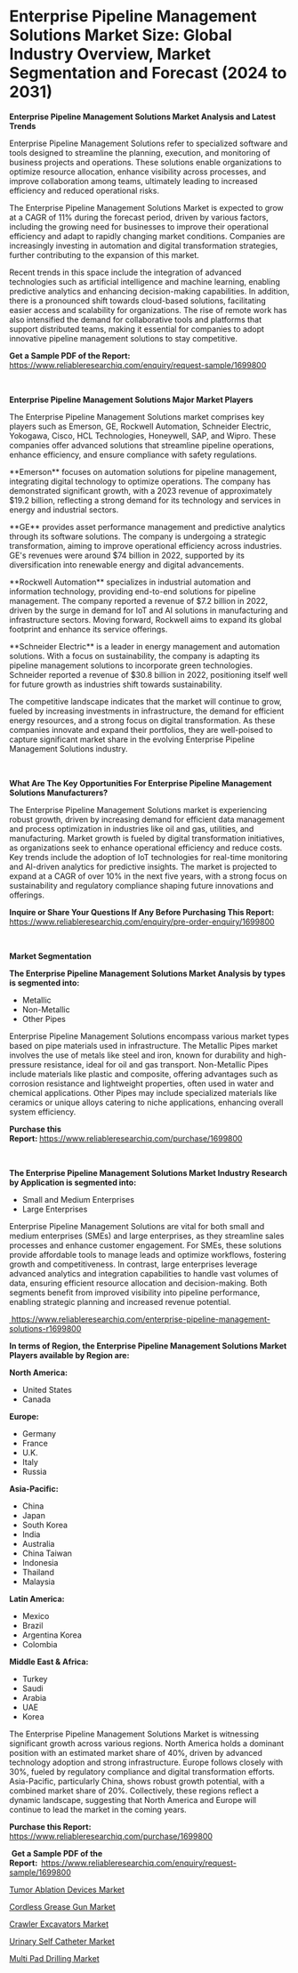 <p><h1>Enterprise Pipeline Management Solutions Market Size: Global Industry Overview, Market Segmentation and Forecast (2024 to 2031)</h1></p><p><strong>Enterprise Pipeline Management Solutions Market Analysis and Latest Trends</strong></p>
<p><p>Enterprise Pipeline Management Solutions refer to specialized software and tools designed to streamline the planning, execution, and monitoring of business projects and operations. These solutions enable organizations to optimize resource allocation, enhance visibility across processes, and improve collaboration among teams, ultimately leading to increased efficiency and reduced operational risks.</p><p>The Enterprise Pipeline Management Solutions Market is expected to grow at a CAGR of 11% during the forecast period, driven by various factors, including the growing need for businesses to improve their operational efficiency and adapt to rapidly changing market conditions. Companies are increasingly investing in automation and digital transformation strategies, further contributing to the expansion of this market.</p><p>Recent trends in this space include the integration of advanced technologies such as artificial intelligence and machine learning, enabling predictive analytics and enhancing decision-making capabilities. In addition, there is a pronounced shift towards cloud-based solutions, facilitating easier access and scalability for organizations. The rise of remote work has also intensified the demand for collaborative tools and platforms that support distributed teams, making it essential for companies to adopt innovative pipeline management solutions to stay competitive.</p></p>
<p><strong>Get a Sample PDF of the Report:&nbsp;</strong> <a href="https://www.reliableresearchiq.com/enquiry/request-sample/1699800?utm_campaign=1608&utm_medium=2&utm_source=Github&utm_content=ia&utm_term=20102024&utm_id=enterprise-pipeline-management-solutions">https://www.reliableresearchiq.com/enquiry/request-sample/1699800</a></p>
<p>&nbsp;</p>
<p><strong>Enterprise Pipeline Management Solutions Major Market Players</strong></p>
<p><p>The Enterprise Pipeline Management Solutions market comprises key players such as Emerson, GE, Rockwell Automation, Schneider Electric, Yokogawa, Cisco, HCL Technologies, Honeywell, SAP, and Wipro. These companies offer advanced solutions that streamline pipeline operations, enhance efficiency, and ensure compliance with safety regulations.</p><p>**Emerson** focuses on automation solutions for pipeline management, integrating digital technology to optimize operations. The company has demonstrated significant growth, with a 2023 revenue of approximately $19.2 billion, reflecting a strong demand for its technology and services in energy and industrial sectors.</p><p>**GE** provides asset performance management and predictive analytics through its software solutions. The company is undergoing a strategic transformation, aiming to improve operational efficiency across industries. GE's revenues were around $74 billion in 2022, supported by its diversification into renewable energy and digital advancements.</p><p>**Rockwell Automation** specializes in industrial automation and information technology, providing end-to-end solutions for pipeline management. The company reported a revenue of $7.2 billion in 2022, driven by the surge in demand for IoT and AI solutions in manufacturing and infrastructure sectors. Moving forward, Rockwell aims to expand its global footprint and enhance its service offerings.</p><p>**Schneider Electric** is a leader in energy management and automation solutions. With a focus on sustainability, the company is adapting its pipeline management solutions to incorporate green technologies. Schneider reported a revenue of $30.8 billion in 2022, positioning itself well for future growth as industries shift towards sustainability.</p><p>The competitive landscape indicates that the market will continue to grow, fueled by increasing investments in infrastructure, the demand for efficient energy resources, and a strong focus on digital transformation. As these companies innovate and expand their portfolios, they are well-poised to capture significant market share in the evolving Enterprise Pipeline Management Solutions industry.</p></p>
<p>&nbsp;</p>
<p><strong>What Are The Key Opportunities For Enterprise Pipeline Management Solutions Manufacturers?</strong></p>
<p><p>The Enterprise Pipeline Management Solutions market is experiencing robust growth, driven by increasing demand for efficient data management and process optimization in industries like oil and gas, utilities, and manufacturing. Market growth is fueled by digital transformation initiatives, as organizations seek to enhance operational efficiency and reduce costs. Key trends include the adoption of IoT technologies for real-time monitoring and AI-driven analytics for predictive insights. The market is projected to expand at a CAGR of over 10% in the next five years, with a strong focus on sustainability and regulatory compliance shaping future innovations and offerings.</p></p>
<p><strong>Inquire or Share Your Questions If Any Before Purchasing This Report:</strong> <a href="https://www.reliableresearchiq.com/enquiry/pre-order-enquiry/1699800?utm_campaign=1608&utm_medium=2&utm_source=Github&utm_content=ia&utm_term=20102024&utm_id=enterprise-pipeline-management-solutions">https://www.reliableresearchiq.com/enquiry/pre-order-enquiry/1699800</a></p>
<p>&nbsp;</p>
<p><strong>Market Segmentation</strong></p>
<p><strong>The Enterprise Pipeline Management Solutions Market Analysis by types is segmented into:</strong></p>
<p><ul><li>Metallic</li><li>Non-Metallic</li><li>Other Pipes</li></ul></p>
<p><p>Enterprise Pipeline Management Solutions encompass various market types based on pipe materials used in infrastructure. The Metallic Pipes market involves the use of metals like steel and iron, known for durability and high-pressure resistance, ideal for oil and gas transport. Non-Metallic Pipes include materials like plastic and composite, offering advantages such as corrosion resistance and lightweight properties, often used in water and chemical applications. Other Pipes may include specialized materials like ceramics or unique alloys catering to niche applications, enhancing overall system efficiency.</p></p>
<p><strong>Purchase this Report:&nbsp;</strong><a href="https://www.reliableresearchiq.com/purchase/1699800?utm_campaign=1608&utm_medium=2&utm_source=Github&utm_content=ia&utm_term=20102024&utm_id=enterprise-pipeline-management-solutions">https://www.reliableresearchiq.com/purchase/1699800</a></p>
<p>&nbsp;</p>
<p><strong>The Enterprise Pipeline Management Solutions Market Industry Research by Application is segmented into:</strong></p>
<p><ul><li>Small and Medium Enterprises</li><li>Large Enterprises</li></ul></p>
<p><p>Enterprise Pipeline Management Solutions are vital for both small and medium enterprises (SMEs) and large enterprises, as they streamline sales processes and enhance customer engagement. For SMEs, these solutions provide affordable tools to manage leads and optimize workflows, fostering growth and competitiveness. In contrast, large enterprises leverage advanced analytics and integration capabilities to handle vast volumes of data, ensuring efficient resource allocation and decision-making. Both segments benefit from improved visibility into pipeline performance, enabling strategic planning and increased revenue potential.</p></p>
<p><a href="https://www.reliableresearchiq.com/enterprise-pipeline-management-solutions-r1699800?utm_campaign=1608&utm_medium=2&utm_source=Github&utm_content=ia&utm_term=20102024&utm_id=enterprise-pipeline-management-solutions">&nbsp;https://www.reliableresearchiq.com/enterprise-pipeline-management-solutions-r1699800</a></p>
<p><strong>In terms of Region, the Enterprise Pipeline Management Solutions Market Players available by Region are:</strong></p>
<p>
    <p> <strong> North America: </strong>
        <ul>
            <li>United States</li>
            <li>Canada</li>
        </ul>
        </p> 
    <p> <strong> Europe: </strong>
        <ul>
            <li>Germany</li>
            <li>France</li>
            <li>U.K.</li>
            <li>Italy</li>
            <li>Russia</li>
        </ul>
        </p> 
    <p> <strong> Asia-Pacific: </strong>
        <ul>
            <li>China</li>
            <li>Japan</li>
            <li>South Korea</li>
            <li>India</li>
            <li>Australia</li>
            <li>China Taiwan</li>
            <li>Indonesia</li>
            <li>Thailand</li>
            <li>Malaysia</li>
        </ul>
        </p> 
    <p> <strong> Latin America: </strong>
        <ul>
            <li>Mexico</li>
            <li>Brazil</li>
            <li>Argentina Korea</li>
            <li>Colombia</li>
        </ul>
        </p> 
    <p> <strong> Middle East & Africa: </strong>
        <ul>
            <li>Turkey</li>
            <li>Saudi</li>
            <li>Arabia</li>
            <li>UAE</li>
            <li>Korea</li>
        </ul>
    </p>
    </p>
<p><p>The Enterprise Pipeline Management Solutions Market is witnessing significant growth across various regions. North America holds a dominant position with an estimated market share of 40%, driven by advanced technology adoption and strong infrastructure. Europe follows closely with 30%, fueled by regulatory compliance and digital transformation efforts. Asia-Pacific, particularly China, shows robust growth potential, with a combined market share of 20%. Collectively, these regions reflect a dynamic landscape, suggesting that North America and Europe will continue to lead the market in the coming years.</p></p>
<p><strong>Purchase this Report: </strong><a href="https://www.reliableresearchiq.com/purchase/1699800?utm_campaign=1608&utm_medium=2&utm_source=Github&utm_content=ia&utm_term=20102024&utm_id=enterprise-pipeline-management-solutions">https://www.reliableresearchiq.com/purchase/1699800</a></p>
<p>&nbsp;<strong>Get a Sample PDF of the Report:&nbsp;&nbsp;</strong><a href="https://www.reliableresearchiq.com/enquiry/request-sample/1699800?utm_campaign=1608&utm_medium=2&utm_source=Github&utm_content=ia&utm_term=20102024&utm_id=enterprise-pipeline-management-solutions">https://www.reliableresearchiq.com/enquiry/request-sample/1699800</a></p>
<p><strong></strong></p>
<p><p><a href="https://www.linkedin.com/pulse/tumor-ablation-devices-market-size-share-analysis-growth-hllre?utm_campaign=1608&utm_medium=2&utm_source=Github&utm_content=ia&utm_term=20102024&utm_id=enterprise-pipeline-management-solutions">Tumor Ablation Devices Market</a></p><p><a href="https://www.linkedin.com/pulse/pioneering-growth-analyzing-global-cordless-grease-lykfe?utm_campaign=1608&utm_medium=2&utm_source=Github&utm_content=ia&utm_term=20102024&utm_id=enterprise-pipeline-management-solutions">Cordless Grease Gun Market</a></p><p><a href="https://www.linkedin.com/pulse/opportunities-challenges-crawler-excavators-market-kxmpe?utm_campaign=1608&utm_medium=2&utm_source=Github&utm_content=ia&utm_term=20102024&utm_id=enterprise-pipeline-management-solutions">Crawler Excavators Market</a></p><p><a href="https://www.linkedin.com/pulse/exploring-urinary-self-catheter-market-strategic-insights-gbrue?utm_campaign=1608&utm_medium=2&utm_source=Github&utm_content=ia&utm_term=20102024&utm_id=enterprise-pipeline-management-solutions">Urinary Self Catheter Market</a></p><p><a href="https://www.linkedin.com/pulse/global-multi-pad-drilling-market-analysis-trends-forecasts-7nape?utm_campaign=1608&utm_medium=2&utm_source=Github&utm_content=ia&utm_term=20102024&utm_id=enterprise-pipeline-management-solutions">Multi Pad Drilling Market</a></p></p>
